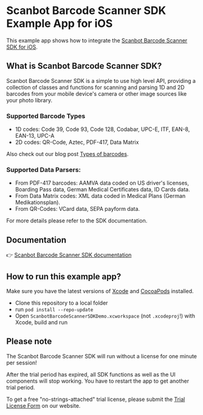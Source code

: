 # Scanbot Barcode Scanner SDK Example App for iOS

This example app shows how to integrate the [Scanbot Barcode Scanner SDK for iOS](https://scanbot.io/developer/ios-barcode-scanner-sdk/).


## What is Scanbot Barcode Scanner SDK?

Scanbot Barcode Scanner SDK is a simple to use high level API, providing a collection of classes and functions 
for scanning and parsing 1D and 2D barcodes from your mobile device's camera or other image sources like your photo library.


### Supported Barcode Types

- 1D codes: Code 39, Code 93, Code 128, Codabar, UPC-E, ITF, EAN-8, EAN-13, UPC-A
- 2D codes: QR-Code, Aztec, PDF-417, Data Matrix

Also check out our blog post [Types of barcodes](https://scanbot.io/blog/types-of-barcodes-and-their-usage).


### Supported Data Parsers:

- From PDF-417 barcodes: AAMVA data coded on US driver's licenses, Boarding Pass data, German Medical Certificates data, ID Cards data.
- From Data Matrix codes: XML data coded in Medical Plans (German Medikationsplan).
- From QR-Codes: VCard data, SEPA payform data.

For more details please refer to the SDK documentation.


## Documentation

👉 [Scanbot Barcode Scanner SDK documentation](https://docs.scanbot.io/barcode-scanner-sdk/ios/introduction/)


## How to run this example app?

Make sure you have the latest versions of [Xcode](https://developer.apple.com/xcode/) and [CocoaPods](https://cocoapods.org) installed.

- Clone this repository to a local folder
- run `pod install --repo-update`
- Open `ScanbotBarcodeScannerSDKDemo.xcworkspace` (not `.xcodeproj`!) with Xcode, build and run


## Please note

The Scanbot Barcode Scanner SDK will run without a license for one minute per session!

After the trial period has expired, all SDK functions as well as the UI components will stop working.
You have to restart the app to get another trial period.

To get a free "no-strings-attached" trial license, please submit the [Trial License Form](https://scanbot.io/trial/) on our website.

